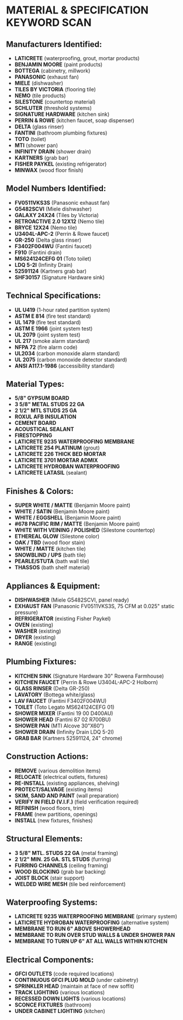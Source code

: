 # MATERIAL & SPECIFICATION KEYWORD SCAN

## Manufacturers Identified:
- **LATICRETE** (waterproofing, grout, mortar products)
- **BENJAMIN MOORE** (paint products)
- **BOTTEGA** (cabinetry, millwork)
- **PANASONIC** (exhaust fan)
- **MIELE** (dishwasher)
- **TILES BY VICTORIA** (flooring tile)
- **NEMO** (tile products)
- **SILESTONE** (countertop material)
- **SCHLUTER** (threshold systems)
- **SIGNATURE HARDWARE** (kitchen sink)
- **PERRIN & ROWE** (kitchen faucet, soap dispenser)
- **DELTA** (glass rinser)
- **FANTINI** (bathroom plumbing fixtures)
- **TOTO** (toilet)
- **MTI** (shower pan)
- **INFINITY DRAIN** (shower drain)
- **KARTNERS** (grab bar)
- **FISHER PAYKEL** (existing refrigerator)
- **MINWAX** (wood floor finish)

## Model Numbers Identified:
- **FV0511VKS3S** (Panasonic exhaust fan)
- **G5482SCVI** (Miele dishwasher)
- **GALAXY 24X24** (Tiles by Victoria)
- **RETROACTIVE 2.0 12X12** (Nemo tile)
- **BRYCE 12X24** (Nemo tile)
- **U3404L-APC-2** (Perrin & Rowe faucet)
- **GR-250** (Delta glass rinser)
- **F3402F004WU** (Fantini faucet)
- **F910** (Fantini drain)
- **MS624124CEFG 01** (Toto toilet)
- **LDQ 5-2I** (Infinity Drain)
- **52591124** (Kartners grab bar)
- **SHF30157** (Signature Hardware sink)

## Technical Specifications:
- **UL U419** (1-hour rated partition system)
- **ASTM E 814** (fire test standard)
- **UL 1479** (fire test standard)
- **ASTM E 1966** (joint system test)
- **UL 2079** (joint system test)
- **UL 217** (smoke alarm standard)
- **NFPA 72** (fire alarm code)
- **UL2034** (carbon monoxide alarm standard)
- **UL 2075** (carbon monoxide detector standard)
- **ANSI A117.1-1986** (accessibility standard)

## Material Types:
- **5/8" GYPSUM BOARD**
- **3 5/8" METAL STUDS 22 GA**
- **2 1/2" MTL STUDS 25 GA**
- **ROXUL AFB INSULATION**
- **CEMENT BOARD**
- **ACOUSTICAL SEALANT**
- **FIRESTOPPING**
- **LATICRETE 9235 WATERPROOFING MEMBRANE**
- **LATICRETE 254 PLATINUM** (grout)
- **LATICRETE 226 THICK BED MORTAR**
- **LATICRETE 3701 MORTAR ADMIX**
- **LATICRETE HYDROBAN WATERPROOFING**
- **LATICRETE LATASIL** (sealant)

## Finishes & Colors:
- **SUPER WHITE / MATTE** (Benjamin Moore paint)
- **WHITE / SATIN** (Benjamin Moore paint)
- **WHITE / EGGSHELL** (Benjamin Moore paint)
- **#678 PACIFIC RIM / MATTE** (Benjamin Moore paint)
- **WHITE WITH VEINING / POLISHED** (Silestone countertop)
- **ETHEREAL GLOW** (Silestone color)
- **OAK / TBD** (wood floor stain)
- **WHITE / MATTE** (kitchen tile)
- **SNOWBLIND / UPS** (bath tile)
- **PEARLE/STUTA** (bath wall tile)
- **THASSOS** (bath shelf material)

## Appliances & Equipment:
- **DISHWASHER** (Miele G5482SCVI, panel ready)
- **EXHAUST FAN** (Panasonic FV0511VKS3S, 75 CFM at 0.025" static pressure)
- **REFRIGERATOR** (existing Fisher Paykel)
- **OVEN** (existing)
- **WASHER** (existing)
- **DRYER** (existing)
- **RANGE** (existing)

## Plumbing Fixtures:
- **KITCHEN SINK** (Signature Hardware 30" Rowena Farmhouse)
- **KITCHEN FAUCET** (Perrin & Rowe U3404L-APC-2 Holborn)
- **GLASS RINSER** (Delta GR-250)
- **LAVATORY** (Bottega white/glass)
- **LAV FAUCET** (Fantini F3402F004WU)
- **TOILET** (Toto Legato MS624124CEFG 01)
- **SHOWER MIXER** (Fantini 19 00 D400AU)
- **SHOWER HEAD** (Fantini 87 02 R700BU)
- **SHOWER PAN** (MTI Alcove 30"X60")
- **SHOWER DRAIN** (Infinity Drain LDQ 5-2I)
- **GRAB BAR** (Kartners 52591124, 24" chrome)

## Construction Actions:
- **REMOVE** (various demolition items)
- **RELOCATE** (electrical outlets, fixtures)
- **RE-INSTALL** (existing appliances, shelving)
- **PROTECT/SALVAGE** (existing items)
- **SKIM, SAND AND PAINT** (wall preparation)
- **VERIFY IN FIELD (V.I.F.)** (field verification required)
- **REFINISH** (wood floors, trim)
- **FRAME** (new partitions, openings)
- **INSTALL** (new fixtures, finishes)

## Structural Elements:
- **3 5/8" MTL. STUDS 22 GA** (metal framing)
- **2 1/2" MIN. 25 GA. STL STUDS** (furring)
- **FURRING CHANNELS** (ceiling framing)
- **WOOD BLOCKING** (grab bar backing)
- **JOIST BLOCK** (stair support)
- **WELDED WIRE MESH** (tile bed reinforcement)

## Waterproofing Systems:
- **LATICRETE 9235 WATERPROOFING MEMBRANE** (primary system)
- **LATICRETE HYDROBAN WATERPROOFING** (alternative system)
- **MEMBRANE TO RUN 6" ABOVE SHOWERHEAD**
- **MEMBRANE TO RUN OVER STUD WALLS & UNDER SHOWER PAN**
- **MEMBRANE TO TURN UP 6" AT ALL WALLS WITHIN KITCHEN**

## Electrical Components:
- **GFCI OUTLETS** (code required locations)
- **CONTINUOUS GFCI PLUG MOLD** (under cabinetry)
- **SPRINKLER HEAD** (maintain at face of new soffit)
- **TRACK LIGHTING** (various locations)
- **RECESSED DOWN LIGHTS** (various locations)
- **SCONCE FIXTURES** (bathroom)
- **UNDER CABINET LIGHTING** (kitchen)

